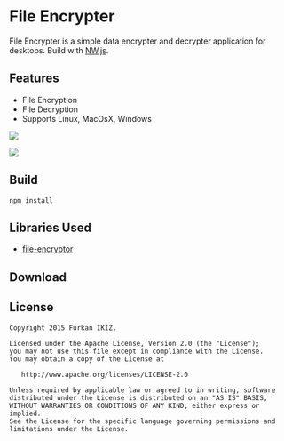# File Encrypter #

File Encrypter is a simple data encrypter and decrypter application for desktops. Build with [NW.js](http://nwjs.io/).

## Features ##

- File Encryption
- File Decryption
- Supports Linux, MacOsX, Windows



![](https://leto10e.storage.yandex.net/rdisk/b496e3e1e70a7176ac6ed950a480a3387c8b64735390a3a8f03c929c100cf7c0/inf/1akTCz0qqii-ty9CNB_8icpEDk6HbZNV3PQu879SLZJOYXLn9mpDGpIHeZux8aZpMBDLtJ77B7LekgKQzjnFZQ==?uid=0&filename=file-encrypter.png&disposition=inline&hash=&limit=0&content_type=image%2Fpng&tknv=v2&rtoken=14f3b43166759dbdeb55b6eae5e044fa&force_default=no&ycrid=na-f9ae1dd1a47e1eafa8f5f015c9f8379a-downloader2g)


![](https://leto28h.storage.yandex.net/rdisk/b2781afe0c5445fa10ba108a6d22faf974355c821a410988e7fe3bb9d299b9fb/inf/MUgU2pvPIKj7K-xj5krC896FLUtmAWqqLTCk66KlAPsbcafIvzjLD0wpT6XJ7Mo4mkF7OV_K81_V923E7HY9uw==?uid=0&filename=file-decrypter.png&disposition=inline&hash=&limit=0&content_type=image%2Fpng&tknv=v2&rtoken=14f3b43166759dbdeb55b6eae5e044fa&force_default=no&ycrid=na-c49002e5c69749611b18a4cefc81e43e-downloader2g)

## Build ##

    npm install
## Libraries Used ##


- [file-encryptor](https://github.com/onmodulus/file-encryptor)

## Download ##


## License ##

    Copyright 2015 Furkan İKİZ.
    
    Licensed under the Apache License, Version 2.0 (the "License");
    you may not use this file except in compliance with the License.
    You may obtain a copy of the License at
    
       http://www.apache.org/licenses/LICENSE-2.0
    
    Unless required by applicable law or agreed to in writing, software
    distributed under the License is distributed on an "AS IS" BASIS,
    WITHOUT WARRANTIES OR CONDITIONS OF ANY KIND, either express or implied.
    See the License for the specific language governing permissions and
    limitations under the License.